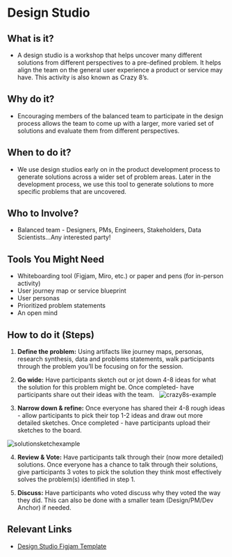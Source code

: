 # Design Studio

## What is it? 
* A design studio is a workshop that helps uncover many different solutions from different perspectives to a pre-defined problem. It helps align the team on the general user experience a product or service may have. This activity is also known as Crazy 8’s.
  
## Why do it? 

* Encouraging members of the balanced team to participate in the design process allows the team to come up with a larger, more varied set of solutions and evaluate them from different perspectives. 


## When to do it?
* We use design studios early on in the product development process to generate solutions across a wider set of problem areas. Later in the development process, we  use this tool to generate solutions to more specific problems that are uncovered. 


## Who to Involve?
* Balanced team - Designers, PMs, Engineers, Stakeholders, Data Scientists...Any interested party!

## Tools You Might Need
* Whiteboarding tool (Figjam, Miro, etc.) or paper and pens (for in-person activity)
* User journey map or service blueprint
* User personas
* Prioritized problem statements 
* An open mind 

## How to do it (Steps)
1. **Define the problem:** Using artifacts like journey maps, personas, research synthesis, data and problems statements, walk participants through the problem you’ll be focusing on for the session. 
 
2. **Go wide:** Have participants sketch out or jot down 4-8 ideas for what the solution for this problem might be. Once completed- have participants share out their ideas with the team.
  
![crazy8s-example](https://github.com/rise8-us/delivery-playbooks/assets/152341789/17bcb3ee-fc01-4e5e-ad2c-b34cce794115)

3. **Narrow down & refine:** Once everyone has shared their 4-8 rough ideas - allow participants to pick their top 1-2 ideas and draw out more detailed sketches. Once completed - have participants upload their sketches to the board.

![solutionsketchexample](https://github.com/rise8-us/delivery-playbooks/assets/152341789/edfc63af-876f-4e8d-9e6b-247193157b2b)

4. **Review & Vote:** Have participants talk through their (now more detailed) solutions. Once everyone has a chance to talk through their solutions, give participants 3 votes to pick the solution they think most effectively solves the problem(s) identified in step 1.

5. **Discuss:** Have participants who voted discuss why they voted the way they did. This can also be done with a smaller team (Design/PM/Dev Anchor) if needed.

## Relevant Links
* [Design Studio Figjam Template](https://www.figma.com/file/aveImRDdgcnZBJ35TIUXL2/Design-Studio?type=whiteboard&node-id=0-1&t=lRoFndWWGDFLWyh0-0)
